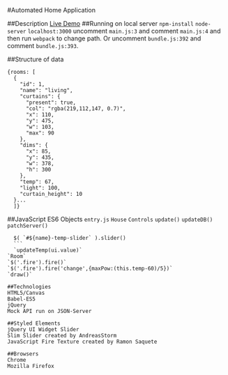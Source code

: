 #Automated Home Application

##Description
[Live Demo](http://automated-home.herokuapp.com)
##Running on local server
`npm-install`
`node-server`
`localhost:3000`
uncomment `main.js:3` and comment `main.js:4` and then run `webpack` to change path.
Or uncomment `bundle.js:392` and comment `bundle.js:393`.

##Structure of data
```
{rooms: [
  {
    "id": 1,
    "name": "living",
    "curtains": {
      "present": true,
      "col": "rgba(219,112,147, 0.7)",
      "x": 110,
      "y": 475,
      "w": 103,
      "max": 90
    },
    "dims": {
      "x": 85,
      "y": 435,
      "w": 378,
      "h": 300
    },
    "temp": 67,
    "light": 100,
    "curtain_height": 10
  }...
  ]}
  ```

##JavaScript ES6 Objects
`entry.js`
`House`
`Controls`
  `update()`
  `updateDB()`
  `patchServer()`
  ```
    $( `#${name}-temp-slider` ).slider()
    ```
    `updateTemp(ui.value)`
`Room`
  `$('.fire').fire()`
  `$('.fire').fire('change',{maxPow:(this.temp-60)/5})`
  `draw()`

##Technologies
HTML5/Canvas
Babel-ES5
jQuery
Mock API run on JSON-Server

##Styled Elements
jQuery UI Widget Slider
Slim Slider created by AndreasStorm
JavaScript Fire Texture created by Ramon Saquete

##Browsers
Chrome
Mozilla Firefox
